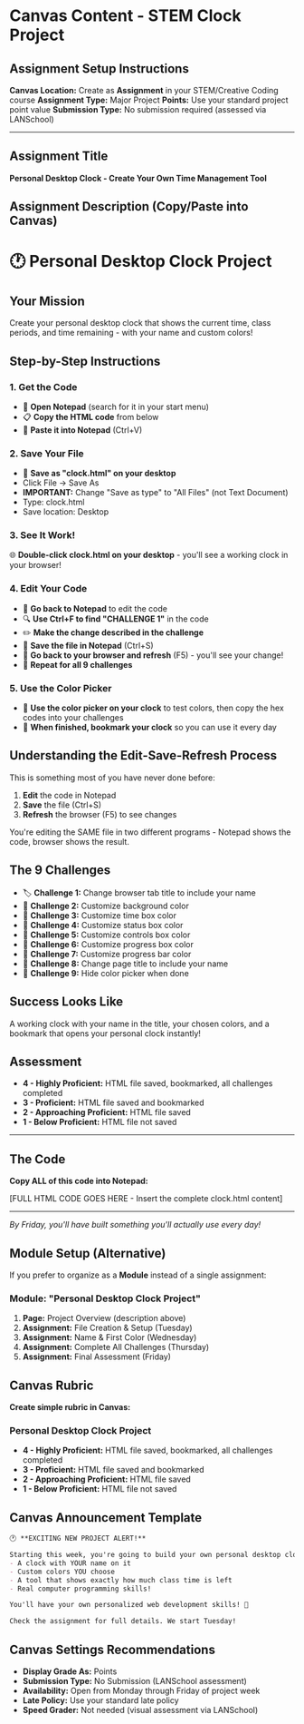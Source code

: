 # Canvas Content - STEM Clock Project

## Assignment Setup Instructions

**Canvas Location:** Create as **Assignment** in your STEM/Creative Coding course
**Assignment Type:** Major Project
**Points:** Use your standard project point value
**Submission Type:** No submission required (assessed via LANSchool)

---

## Assignment Title
**Personal Desktop Clock - Create Your Own Time Management Tool**

## Assignment Description (Copy/Paste into Canvas)

<h1>🕐 Personal Desktop Clock Project</h1>

<h2>Your Mission</h2>
<p>Create your personal desktop clock that shows the current time, class periods, and time remaining - with your name and custom colors!</p>

<h2>Step-by-Step Instructions</h2>

<h3>1. Get the Code</h3>
<ul>
<li>📝 <strong>Open Notepad</strong> (search for it in your start menu)</li>
<li>📋 <strong>Copy the HTML code</strong> from below</li>
<li>📄 <strong>Paste it into Notepad</strong> (Ctrl+V)</li>
</ul>

<h3>2. Save Your File</h3>
<ul>
<li>💾 <strong>Save as "clock.html" on your desktop</strong></li>
<li>Click File → Save As</li>
<li><strong>IMPORTANT:</strong> Change "Save as type" to "All Files" (not Text Document)</li>
<li>Type: clock.html</li>
<li>Save location: Desktop</li>
</ul>

<h3>3. See It Work!</h3>
<p>🌐 <strong>Double-click clock.html on your desktop</strong> - you'll see a working clock in your browser!</p>

<h3>4. Edit Your Code</h3>
<ul>
<li>📝 <strong>Go back to Notepad</strong> to edit the code</li>
<li>🔍 <strong>Use Ctrl+F to find "CHALLENGE 1"</strong> in the code</li>
<li>✏️ <strong>Make the change described in the challenge</strong></li>
<li>💾 <strong>Save the file in Notepad</strong> (Ctrl+S)</li>
<li>🔄 <strong>Go back to your browser and refresh</strong> (F5) - you'll see your change!</li>
<li>🔁 <strong>Repeat for all 9 challenges</strong></li>
</ul>

<h3>5. Use the Color Picker</h3>
<ul>
<li>🎨 <strong>Use the color picker on your clock</strong> to test colors, then copy the hex codes into your challenges</li>
<li>🔖 <strong>When finished, bookmark your clock</strong> so you can use it every day</li>
</ul>

<h2>Understanding the Edit-Save-Refresh Process</h2>
<p>This is something most of you have never done before:</p>
<ol>
<li><strong>Edit</strong> the code in Notepad</li>
<li><strong>Save</strong> the file (Ctrl+S)</li>
<li><strong>Refresh</strong> the browser (F5) to see changes</li>
</ol>
<p>You're editing the SAME file in two different programs - Notepad shows the code, browser shows the result.</p>

<h2>The 9 Challenges</h2>
<ul>
<li>🏷️ <strong>Challenge 1:</strong> Change browser tab title to include your name</li>
<li>🎨 <strong>Challenge 2:</strong> Customize background color</li>
<li>🎨 <strong>Challenge 3:</strong> Customize time box color</li>
<li>🎨 <strong>Challenge 4:</strong> Customize status box color</li>
<li>🎨 <strong>Challenge 5:</strong> Customize controls box color</li>
<li>🎨 <strong>Challenge 6:</strong> Customize progress box color</li>
<li>🎨 <strong>Challenge 7:</strong> Customize progress bar color</li>
<li>📝 <strong>Challenge 8:</strong> Change page title to include your name</li>
<li>🙈 <strong>Challenge 9:</strong> Hide color picker when done</li>
</ul>

<h2>Success Looks Like</h2>
<p>A working clock with your name in the title, your chosen colors, and a bookmark that opens your personal clock instantly!</p>

<h2>Assessment</h2>
<ul>
<li><strong>4 - Highly Proficient:</strong> HTML file saved, bookmarked, all challenges completed</li>
<li><strong>3 - Proficient:</strong> HTML file saved and bookmarked</li>
<li><strong>2 - Approaching Proficient:</strong> HTML file saved</li>
<li><strong>1 - Below Proficient:</strong> HTML file not saved</li>
</ul>

<hr>

<h2>The Code</h2>
<p><strong>Copy ALL of this code into Notepad:</strong></p>

<p>[FULL HTML CODE GOES HERE - Insert the complete clock.html content]</p>

<hr>
<p><em>By Friday, you'll have built something you'll actually use every day!</em></p>

## Module Setup (Alternative)

If you prefer to organize as a **Module** instead of a single assignment:

### Module: "Personal Desktop Clock Project"
1. **Page:** Project Overview (description above)
2. **Assignment:** File Creation & Setup (Tuesday)
3. **Assignment:** Name & First Color (Wednesday) 
4. **Assignment:** Complete All Challenges (Thursday)
5. **Assignment:** Final Assessment (Friday)

## Canvas Rubric

**Create simple rubric in Canvas:**

### Personal Desktop Clock Project
- **4 - Highly Proficient:** HTML file saved, bookmarked, all challenges completed
- **3 - Proficient:** HTML file saved and bookmarked
- **2 - Approaching Proficient:** HTML file saved
- **1 - Below Proficient:** HTML file not saved

## Canvas Announcement Template

```markdown
🕐 **EXCITING NEW PROJECT ALERT!** 

Starting this week, you're going to build your own personal desktop clock! By Friday, you'll have:
- A clock with YOUR name on it
- Custom colors YOU choose
- A tool that shows exactly how much class time is left
- Real computer programming skills!

You'll have your own personalized web development skills! 🎉

Check the assignment for full details. We start Tuesday!
```

## Canvas Settings Recommendations
- **Display Grade As:** Points
- **Submission Type:** No Submission (LANSchool assessment)
- **Availability:** Open from Monday through Friday of project week
- **Late Policy:** Use your standard late policy
- **Speed Grader:** Not needed (visual assessment via LANSchool)